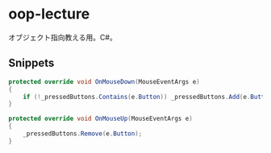 # oop-lecture
オブジェクト指向教える用。C#。

## Snippets

```cs
protected override void OnMouseDown(MouseEventArgs e)
{
    if (!_pressedButtons.Contains(e.Button)) _pressedButtons.Add(e.Button);
}

protected override void OnMouseUp(MouseEventArgs e)
{
    _pressedButtons.Remove(e.Button);
}
```

